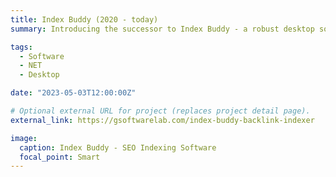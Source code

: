 ```yaml
---
title: Index Buddy (2020 - today)
summary: Introducing the successor to Index Buddy - a robust desktop software that uses multi-threading to quickly and accurately index links and backlinks into major search engines. Developed with C# programming language, the program features a sleek and modern WPF UI for enhanced user experience and ease of use.

tags:
  - Software
  - NET
  - Desktop

date: "2023-05-03T12:00:00Z"

# Optional external URL for project (replaces project detail page).
external_link: https://gsoftwarelab.com/index-buddy-backlink-indexer

image:
  caption: Index Buddy - SEO Indexing Software
  focal_point: Smart
---
```

